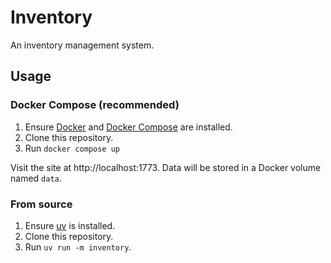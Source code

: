 # Inventory

An inventory management system.

## Usage

### Docker Compose (recommended)

1. Ensure [Docker](https://docker.com/) and [Docker Compose](https://docs.docker.com/compose/) are installed.
2. Clone this repository.
3. Run `docker compose up`

Visit the site at http://localhost:1773. Data will be stored in a Docker volume named `data`.

### From source

1. Ensure [uv](https://docs.astral.sh/uv/) is installed.
2. Clone this repository.
3. Run `uv run -m inventory`.
